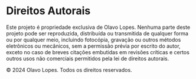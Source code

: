 # Direitos Autorais

Este projeto é propriedade exclusiva de Olavo Lopes. Nenhuma parte deste projeto pode ser reproduzida, distribuída ou transmitida de qualquer forma ou por qualquer meio, incluindo fotocópia, gravação ou outros métodos eletrônicos ou mecânicos, sem a permissão prévia por escrito do autor, exceto no caso de breves citações embutidas em revisões críticas e certos outros usos não comerciais permitidos pela lei de direitos autorais.

© 2024 Olavo Lopes. Todos os direitos reservados.
